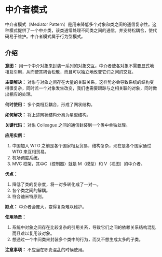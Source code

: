 # 中介者模式

中介者模式（Mediator Pattern）是用来降低多个对象和类之间的通信复杂性。这种模式提供了一个中介类，该类通常处理不同类之间的通信，并支持松耦合，使代码易于维护。中介者模式属于行为型模式。

## 介绍

**意图：** 用一个中介对象来封装一系列的对象交互，中介者使各对象不需要显式地相互引用，从而使其耦合松散，而且可以独立地改变它们之间的交互。

**主要解决：** 对象与对象之间存在大量的关联关系，这样势必会导致系统的结构变得很复杂，同时若一个对象发生改变，我们也需要跟踪与之相关联的对象，同时做出相应的处理。

**何时使用：** 多个类相互耦合，形成了网状结构。

**如何解决：** 将上述网状结构分离为星型结构。

**关键代码：** 对象 Colleague 之间的通信封装到一个类中单独处理。

**应用实例：**

1. 中国加入 WTO 之前是各个国家相互贸易，结构复杂，现在是各个国家通过 WTO 来互相贸易。
2. 机场调度系统。
3. MVC 框架，其中C（控制器）就是 M（模型）和 V（视图）的中介者。

**优点：**

1. 降低了类的复杂度，将一对多转化成了一对一。
2. 各个类之间的解耦。
3. 符合迪米特原则。

**缺点：** 中介者会庞大，变得复杂难以维护。

**使用场景：**

1. 系统中对象之间存在比较复杂的引用关系，导致它们之间的依赖关系结构混乱而且难以复用该对象。
2. 想通过一个中间类来封装多个类中的行为，而又不想生成太多的子类。

**注意事项：** 不应当在职责混乱的时候使用。
